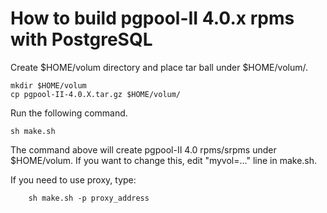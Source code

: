 How to build pgpool-II 4.0.x rpms with PostgreSQL
==================

Create $HOME/volum directory and place tar ball under $HOME/volum/.
```
mkdir $HOME/volum
cp pgpool-II-4.0.X.tar.gz $HOME/volum/
```

Run the following command.
```
sh make.sh
```

The command above will create pgpool-II 4.0 rpms/srpms under $HOME/volum.
If you want to change this, edit "myvol=..." line in make.sh.

If you need to use proxy, type:

```
	sh make.sh -p proxy_address
```
